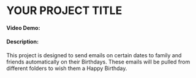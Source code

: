 # YOUR PROJECT TITLE
#### Video Demo:  <URL HERE>
#### Description:
This project is designed to send emails on certain dates to family and friends automatically on their Birthdays. These emails will be pulled from different folders to wish them a Happy Birthday.